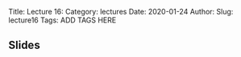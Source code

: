 Title: Lecture 16:
Category: lectures
Date: 2020-01-24
Author: 
Slug: lecture16
Tags: ADD TAGS HERE


## Slides
<!-- - [PDF | Lecture 1: Description]({attach}presentation/Lecture1_Data.pdf) -->